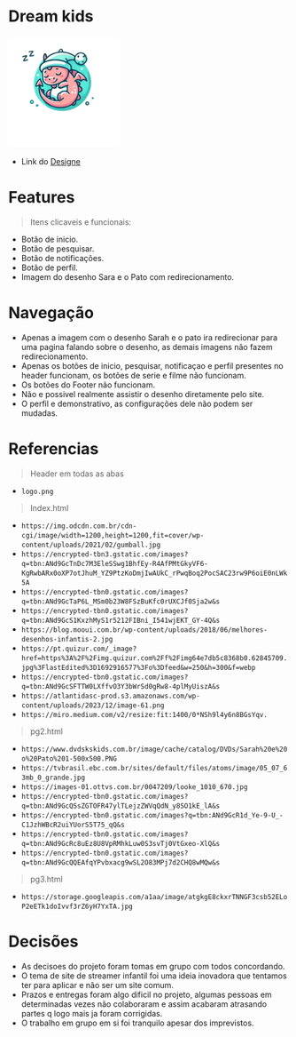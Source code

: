 # Dream kids

  <img src="icon.png" href="https://www.canva.com/design/DAGU3r7zZuM/vj8VNRsqzF4x5e6m3vM8Fg/edit?utm_content=DAGU3r7zZuM&utm_campaign=designshare&utm_medium=link2&utm_source=sharebutton" width="200px">

* Link do [Designe](https://www.canva.com/design/DAGU3r7zZuM/vj8VNRsqzF4x5e6m3vM8Fg/edit?utm_content=DAGU3r7zZuM&utm_campaign=designshare&utm_medium=link2&utm_source=sharebutton)

# Features

> Itens clicaveis e funcionais:
  * Botão de inicio.
  * Botão de pesquisar.
  * Botão de notificações.
  * Botão de perfil.
  * Imagem do desenho Sara e o Pato com redirecionamento.

# Navegação

* Apenas a imagem com o desenho Sarah e o pato ira redirecionar para uma pagina falando sobre o desenho, as demais imagens não fazem redirecionamento.
* Apenas os botões de inicio, pesquisar, notificaçao e perfil presentes no header funcionam, os botões de serie e filme não funcionam.
* Os botões do Footer não funcionam.
* Não e possivel realmente assistir o desenho diretamente pelo site.
* O perfil e demonstrativo, as configurações dele não podem ser mudadas.

# Referencias

> Header em todas as abas

* `logo.png`

> Index.html

* `https://img.odcdn.com.br/cdn-cgi/image/width=1200,height=1200,fit=cover/wp-content/uploads/2021/02/gumball.jpg`
* `https://encrypted-tbn3.gstatic.com/images?q=tbn:ANd9GcTnDc7M3EleSSwg1BhfEy-R4AfPMtGkyVF6-KgRwbARx0oXP7otJhuM_YZ9PtzKoDmjIwAUkC_rPwqBoq2PocSAC23rw9P6oiE0nLWk5A`
* `https://encrypted-tbn0.gstatic.com/images?q=tbn:ANd9GcTaP6L_MSm0b23W8FSzBuKfc0rUXCJf0Sja2w&s`
* `https://encrypted-tbn0.gstatic.com/images?q=tbn:ANd9GcS1KxzhMyS1r5212FIBni_I541wjEKT_GY-4Q&s`
* `https://blog.mooui.com.br/wp-content/uploads/2018/06/melhores-desenhos-infantis-2.jpg`
* `https://pt.quizur.com/_image?href=https%3A%2F%2Fimg.quizur.com%2Ff%2Fimg64e7db5c8368b0.62845709.jpg%3FlastEdited%3D1692916577%3Fo%3Dfeed&w=250&h=300&f=webp`
* `https://encrypted-tbn0.gstatic.com/images?q=tbn:ANd9GcSFTTW0LXffvO3Y3bWrSd0gRw8-4plMyUiszA&s`
* `https://atlantidasc-prod.s3.amazonaws.com/wp-content/uploads/2023/12/image-61.png`
* `https://miro.medium.com/v2/resize:fit:1400/0*NSh9l4y6n8BGsYqv.`

> pg2.html

* `https://www.dvdskskids.com.br/image/cache/catalog/DVDs/Sarah%20e%20o%20Pato%201-500x500.PNG`
* `https://tvbrasil.ebc.com.br/sites/default/files/atoms/image/05_07_63mb_0_grande.jpg`
* `https://images-01.ottvs.com.br/0047209/looke_1010_670.jpg`
* `https://encrypted-tbn0.gstatic.com/images?q=tbn:ANd9GcQSsZGTOFR47ylTLejzZWVqQdN_y8SO1kE_lA&s`
* `https://encrypted-tbn0.gstatic.com/images?q=tbn:ANd9GcR1d_Ye-9-U_-C1JzhWBcR2uiYUorS5T75_qQ&s`
* `https://encrypted-tbn0.gstatic.com/images?q=tbn:ANd9GcRc8uEz8U8VpRMhkLuw0S3svTj0VtGxeo-XlQ&s`
* `https://encrypted-tbn0.gstatic.com/images?q=tbn:ANd9GcQQEAfqYPvbxacg9wSL2O83MPj7d2CHQ8wMQw&s`

> pg3.html

* `https://storage.googleapis.com/a1aa/image/atgkgE8ckxrTNNGF3csb52ELoP2eETk1doIvvf3rZ6yH7YxTA.jpg`

# Decisões 

* As decisoes do projeto foram tomas em grupo com todos concordando.
* O tema de site de streamer infantil foi uma ideia inovadora que tentamos ter para aplicar e não ser um site comum.
* Prazos e entregas foram algo dificil no projeto, algumas pessoas em determinadas vezes não colaboraram e assim acabaram atrasando partes q logo mais ja foram corrigidas.
* O trabalho em grupo em si foi tranquilo apesar dos imprevistos.
